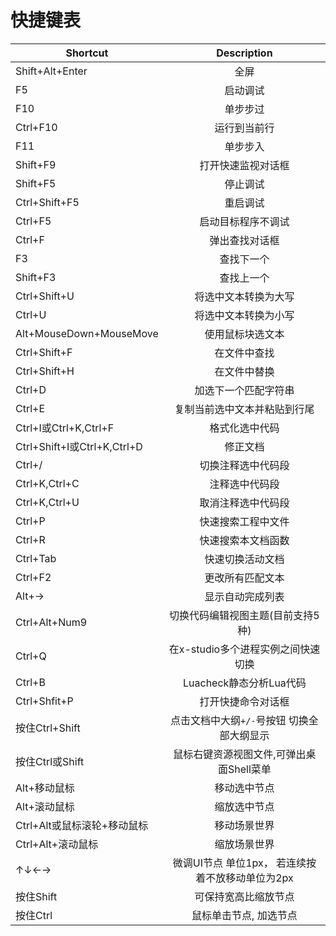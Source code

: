 # 快捷键表

|Shortcut         | Description     |
| ------------- |:----------------:|
| Shift+Alt+Enter        | 全屏                                             |
| F5                        | 启动调试                                         |
| F10                       | 单步步过                                         |
| Ctrl+F10                  | 运行到当前行                                     |
| F11                       | 单步步入                                         |
| Shift+F9                  | 打开快速监视对话框                               |
| Shift+F5                  | 停止调试                                         |
| Ctrl+Shift+F5             | 重启调试                                         |
| Ctrl+F5                   | 启动目标程序不调试                               |
| Ctrl+F                    | 弹出查找对话框                                   |
| F3                        | 查找下一个                                       |
| Shift+F3                  | 查找上一个                                       |
| Ctrl+Shift+U              | 将选中文本转换为大写                             |
| Ctrl+U                    | 将选中文本转换为小写                             |
| Alt+MouseDown+MouseMove   | 使用鼠标块选文本                                 |
| Ctrl+Shift+F              | 在文件中查找                                     |
| Ctrl+Shift+H              | 在文件中替换                                     |
| Ctrl+D                    | 加选下一个匹配字符串                             |
| Ctrl+E                    | 复制当前选中文本并粘贴到行尾                     |
| Ctrl+I或Ctrl+K,Ctrl+F     | 格式化选中代码                                  |
| Ctrl+Shift+I或Ctrl+K,Ctrl+D | 修正文档                                        |
| Ctrl+/                    | 切换注释选中代码段                                |
| Ctrl+K,Ctrl+C             | 注释选中代码段                                   |
| Ctrl+K,Ctrl+U             | 取消注释选中代码段                                |
| Ctrl+P                    | 快速搜索工程中文件                               |
| Ctrl+R                    | 快速搜索本文档函数                               |
| Ctrl+Tab                  | 快速切换活动文档                                 |
| Ctrl+F2                   | 更改所有匹配文本                                 |
| Alt+→                     | 显示自动完成列表                                 |
| Ctrl+Alt+Num9             | 切换代码编辑视图主题(目前支持5种)                |
| Ctrl+Q                    | 在x-studio多个进程实例之间快速切换               |
| Ctrl+B                    | Luacheck静态分析Lua代码                          |
| Ctrl+Shfit+P              | 打开快捷命令对话框                               |
| 按住Ctrl+Shift            | 点击文档中大纲`+/-`号按钮 切换全部大纲显示       |
| 按住Ctrl或Shift            | 鼠标右键资源视图文件,可弹出桌面Shell菜单             |
| Alt+移动鼠标               | 移动选中节点                                    |
| Alt+滚动鼠标               | 缩放选中节点                                     |
| Ctrl+Alt或鼠标滚轮+移动鼠标 | 移动场景世界                               |
| Ctrl+Alt+滚动鼠标          | 缩放场景世界                                     |
| ↑↓←→                      | 微调UI节点 单位1px， 若连续按着不放移动单位为2px   |
| 按住Shift                 | 可保持宽高比缩放节点                             |
| 按住Ctrl                  | 鼠标单击节点, 加选节点                           |

